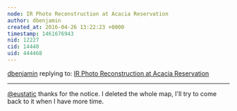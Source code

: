 ```yaml
---
node: IR Photo Reconstruction at Acacia Reservation
author: dbenjamin
created_at: 2016-04-26 13:22:23 +0000
timestamp: 1461676943
nid: 12227
cid: 14440
uid: 444468
---
```




[dbenjamin](../profile/dbenjamin) replying to: [IR Photo Reconstruction at Acacia Reservation](../notes/dbenjamin/09-18-2015/ir-photo-reconstruction-at-acacia-reservation)

----
[@eustatic](/profile/eustatic) thanks for the notice. I deleted the whole map, I'll try to come back to it when I have more time. 